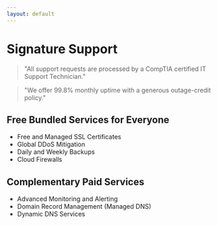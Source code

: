 ```yaml
---
layout: default
---
```

# Signature Support

> "All support requests are processed by a CompTIA certified IT Support Technician."

> "We offer 99.8% monthly uptime with a generous outage-credit policy."

## Free Bundled Services for Everyone

- Free and Managed SSL Certificates
- Global DDoS Mitigation
- Daily and Weekly Backups
- Cloud Firewalls

## Complementary Paid Services

- Advanced Monitoring and Alerting
- Domain Record Management (Managed DNS)
- Dynamic DNS Services

